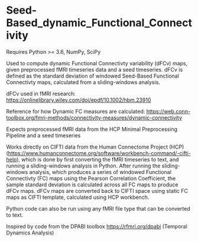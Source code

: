 # Seed-Based_dynamic_Functional_Connectivity

Requires Python >= 3.6, NumPy, SciPy

Used to compute dynamic Functional Connectivty variability (dFCv) maps, given preprocessed fMRI timeseries data and a seed timeseries. dFCv is defined
as the standard deviation of windowed Seed-Based Functional Connectivty maps, calculated from a sliding-windows analysis.

dFCv used in fMRI research: https://onlinelibrary.wiley.com/doi/epdf/10.1002/hbm.23910

Reference for how Dynamic FC measures are calculated: https://web.conn-toolbox.org/fmri-methods/connectivity-measures/dynamic-connectivity

Expects preprocessed fMRI data from the HCP Minimal Preprocessing Pipeline and a seed timeseries

Works directly on CIFTI data from the Human Connectome Project (HCP)(https://www.humanconnectome.org/software/workbench-command/-cifti-help), 
which is done by first converting the fMRI timeseries to text, and running a sliding-windows analysis in Python. After running the sliding-windows
analysis, which produces a series of windowed Functional Connectivty (FC) maps using the Pearson Correlation Coefficient, the sample standard 
deviation is calculated across all FC maps to produce dFCv maps. dFCv maps are converted back to CIFTI space using static FC maps as CIFTI template,
calculated using HCP workbench.

Python code can also be run using any fMRI file type that can be converted to text.

Inspired by code from the DPABI toolbox https://rfmri.org/dpabi (Temporal Dynamics Analysis)
